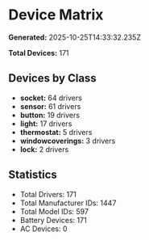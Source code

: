 # Device Matrix

**Generated:** 2025-10-25T14:33:32.235Z

**Total Devices:** 171

## Devices by Class

- **socket:** 64 drivers
- **sensor:** 61 drivers
- **button:** 19 drivers
- **light:** 17 drivers
- **thermostat:** 5 drivers
- **windowcoverings:** 3 drivers
- **lock:** 2 drivers

## Statistics

- Total Drivers: 171
- Total Manufacturer IDs: 1447
- Total Model IDs: 597
- Battery Devices: 171
- AC Devices: 0
